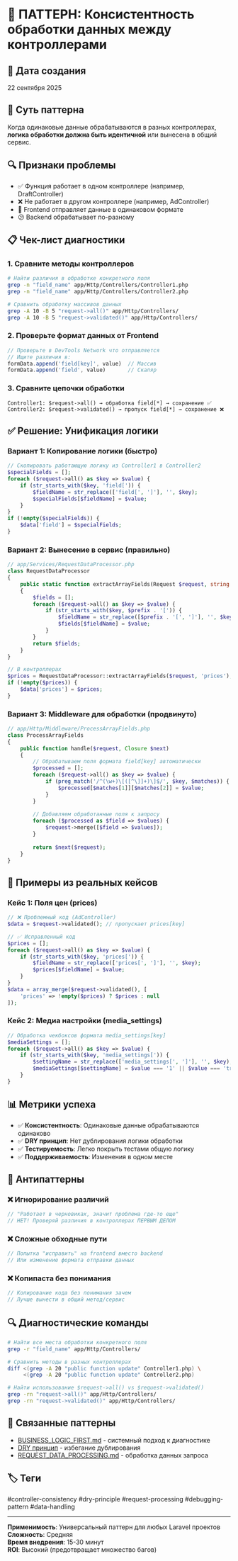 # 🎯 ПАТТЕРН: Консистентность обработки данных между контроллерами

## 📅 Дата создания
22 сентября 2025

## 🧩 Суть паттерна
Когда одинаковые данные обрабатываются в разных контроллерах, **логика обработки должна быть идентичной** или вынесена в общий сервис.

## 🔍 Признаки проблемы
- ✅ Функция работает в одном контроллере (например, DraftController)
- ❌ Не работает в другом контроллере (например, AdController)  
- 🤔 Frontend отправляет данные в одинаковом формате
- 😕 Backend обрабатывает по-разному

## 📋 Чек-лист диагностики

### 1. Сравните методы контроллеров
```bash
# Найти различия в обработке конкретного поля
grep -n "field_name" app/Http/Controllers/Controller1.php
grep -n "field_name" app/Http/Controllers/Controller2.php

# Сравнить обработку массивов данных
grep -A 10 -B 5 "request->all()" app/Http/Controllers/
grep -A 10 -B 5 "request->validated()" app/Http/Controllers/
```

### 2. Проверьте формат данных от Frontend
```javascript
// Проверьте в DevTools Network что отправляется
// Ищите различия в:
formData.append('field[key]', value)  // Массив
formData.append('field', value)       // Скаляр
```

### 3. Сравните цепочки обработки
```
Controller1: $request->all() → обработка field[*] → сохранение ✅
Controller2: $request->validated() → пропуск field[*] → сохранение ❌
```

## ✅ Решение: Унификация логики

### Вариант 1: Копирование логики (быстро)
```php
// Скопировать работающую логику из Controller1 в Controller2
$specialFields = [];
foreach ($request->all() as $key => $value) {
    if (str_starts_with($key, 'field[')) {
        $fieldName = str_replace(['field[', ']'], '', $key);
        $specialFields[$fieldName] = $value;
    }
}
if (!empty($specialFields)) {
    $data['field'] = $specialFields;
}
```

### Вариант 2: Вынесение в сервис (правильно)
```php
// app/Services/RequestDataProcessor.php
class RequestDataProcessor 
{
    public static function extractArrayFields(Request $request, string $prefix): array
    {
        $fields = [];
        foreach ($request->all() as $key => $value) {
            if (str_starts_with($key, $prefix . '[')) {
                $fieldName = str_replace([$prefix . '[', ']'], '', $key);
                $fields[$fieldName] = $value;
            }
        }
        return $fields;
    }
}

// В контроллерах
$prices = RequestDataProcessor::extractArrayFields($request, 'prices');
if (!empty($prices)) {
    $data['prices'] = $prices;
}
```

### Вариант 3: Middleware для обработки (продвинуто)
```php
// app/Http/Middleware/ProcessArrayFields.php
class ProcessArrayFields
{
    public function handle($request, Closure $next)
    {
        // Обрабатываем поля формата field[key] автоматически
        $processed = [];
        foreach ($request->all() as $key => $value) {
            if (preg_match('/^(\w+)\[([^\]]+)\]$/', $key, $matches)) {
                $processed[$matches[1]][$matches[2]] = $value;
            }
        }
        
        // Добавляем обработанные поля к запросу
        foreach ($processed as $field => $values) {
            $request->merge([$field => $values]);
        }
        
        return $next($request);
    }
}
```

## 🔧 Примеры из реальных кейсов

### Кейс 1: Поля цен (prices)
```php
// ❌ Проблемный код (AdController)
$data = $request->validated(); // пропускает prices[key]

// ✅ Исправленный код
$prices = [];
foreach ($request->all() as $key => $value) {
    if (str_starts_with($key, 'prices[')) {
        $fieldName = str_replace(['prices[', ']'], '', $key);
        $prices[$fieldName] = $value;
    }
}
$data = array_merge($request->validated(), [
    'prices' => !empty($prices) ? $prices : null
]);
```

### Кейс 2: Медиа настройки (media_settings)
```php
// Обработка чекбоксов формата media_settings[key]
$mediaSettings = [];
foreach ($request->all() as $key => $value) {
    if (str_starts_with($key, 'media_settings[')) {
        $settingName = str_replace(['media_settings[', ']'], '', $key);
        $mediaSettings[$settingName] = $value === '1' || $value === 'true';
    }
}
```

## 📊 Метрики успеха
- ✅ **Консистентность**: Одинаковые данные обрабатываются одинаково
- ✅ **DRY принцип**: Нет дублирования логики обработки
- ✅ **Тестируемость**: Легко покрыть тестами общую логику
- ✅ **Поддерживаемость**: Изменения в одном месте

## 🚨 Антипаттерны

### ❌ Игнорирование различий
```php
// "Работает в черновиках, значит проблема где-то еще"
// НЕТ! Проверяй различия в контроллерах ПЕРВЫМ ДЕЛОМ
```

### ❌ Сложные обходные пути
```php
// Попытка "исправить" на frontend вместо backend
// Или изменение формата отправки данных
```

### ❌ Копипаста без понимания
```php
// Копирование кода без понимания зачем
// Лучше вынести в общий метод/сервис
```

## 🔍 Диагностические команды
```bash
# Найти все места обработки конкретного поля
grep -r "field_name" app/Http/Controllers/

# Сравнить методы в разных контроллерах
diff <(grep -A 20 "public function update" Controller1.php) \
     <(grep -A 20 "public function update" Controller2.php)

# Найти использование $request->all() vs $request->validated()
grep -rn "request->all()" app/Http/Controllers/
grep -rn "request->validated()" app/Http/Controllers/
```

## 🔗 Связанные паттерны
- [BUSINESS_LOGIC_FIRST.md](../APPROACHES/BUSINESS_LOGIC_FIRST.md) - системный подход к диагностике
- [DRY принцип](../../PROBLEMS/REFACTORING_PLAN.md) - избегание дублирования
- [REQUEST_DATA_PROCESSING.md](REQUEST_DATA_PROCESSING_PATTERN.md) - обработка данных запроса

## 🏷️ Теги
#controller-consistency #dry-principle #request-processing #debugging-pattern #data-handling

---

**Применимость**: Универсальный паттерн для любых Laravel проектов  
**Сложность**: Средняя  
**Время внедрения**: 15-30 минут  
**ROI**: Высокий (предотвращает множество багов)
